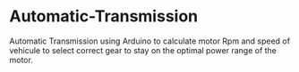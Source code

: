 # Automatic-Transmission
Automatic Transmission using Arduino to calculate motor Rpm and speed of vehicule to select correct gear to stay on  the optimal power range of the motor.
